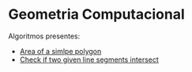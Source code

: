 
# Geometria Computacional

Algoritmos presentes:

- [Area of a simlpe polygon](areaPoligonoSimples.cpp) 
- [Check if two given line segments intersect](segmentsIntersect.cpp)